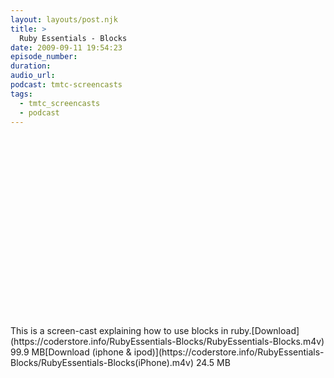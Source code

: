 ```yaml
---
layout: layouts/post.njk
title: >
  Ruby Essentials - Blocks
date: 2009-09-11 19:54:23
episode_number:
duration:
audio_url:
podcast: tmtc-screencasts
tags:
  - tmtc_screencasts
  - podcast
---
```


<object width="540" height="304"><param name="allowfullscreen" value="true">

<param name="allowscriptaccess" value="always">
<param name="movie" value="https://vimeo.com/moogaloop.swf?clip_id=6663526&amp;server=vimeo.com&amp;show_title=0&amp;show_byline=0&amp;show_portrait=0&amp;color=00ADEF&amp;fullscreen=1">
<embed src="https://vimeo.com/moogaloop.swf?clip_id=6663526&amp;server=vimeo.com&amp;show_title=0&amp;show_byline=0&amp;show_portrait=0&amp;color=00ADEF&amp;fullscreen=1" type="application/x-shockwave-flash" allowfullscreen="true" allowscriptaccess="always" width="540" height="304"></embed></object>This is a screen-cast explaining how to use blocks in ruby.[Download](https://coderstore.info/RubyEssentials-Blocks/RubyEssentials-Blocks.m4v) 99.9 MB[Download (iphone & ipod)](https://coderstore.info/RubyEssentials-Blocks/RubyEssentials-Blocks(iPhone).m4v) 24.5 MB
